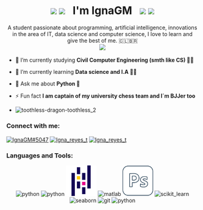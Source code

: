 <div align="center">
  
# <img src="https://media.tenor.com/2Jcp2gPh78oAAAAi/crown-joypixels.gif" width="70px" /> <img src="https://user-images.githubusercontent.com/74038190/216122041-518ac897-8d92-4c6b-9b3f-ca01dcaf38ee.png" width="50px" /> &nbsp; I'm IgnaGM &nbsp; <img src="https://user-images.githubusercontent.com/74038190/216122041-518ac897-8d92-4c6b-9b3f-ca01dcaf38ee.png" width="50px" /> <img src="https://media.tenor.com/2Jcp2gPh78oAAAAi/crown-joypixels.gif" width="70px" />

A student passionate about programming, artificial intelligence, innovations in the area of IT, data science and computer science, I love to learn and give the best of me. 🇨🇱🇧🇷  
<img src="https://media.tenor.com/E8SPbU0OT_gAAAAi/music-party.gif" width="70px" /> </h3>
</div>

- 🔭 I’m currently studying **Civil Computer Engineering (smth like CS) 👨‍💻** 

- 🌱 I’m currently learning **Data science and I.A 👨‍💻**

- 💬 Ask me about **Python 🤝**

- ⚡ Fun fact **I am captain of my university chess team and I´m BJJer too**

- ![toothless-dragon-toothless_2](https://github.com/IgnacioGameolay/IgnacioGameolay/assets/45189062/0deb43dc-0312-4132-abf4-fce47c27a57b)

<h3 align="left">Connect with me:</h3>
<p align="left">
<a href="https://discord.gg/IgnaGM#5047" target="blank"><img align="center" src="https://user-images.githubusercontent.com/74038190/235294015-47144047-25ab-417c-af1b-6746820a20ff.gif" alt="IgnaGM#5047" height="80" width="80" /></a>
<a href="https://www.instagram.com/igna_reyes_t/" target="blank"><img align="center" src="https://user-images.githubusercontent.com/74038190/235294013-a33e5c43-a01c-43f6-b44d-a406d8b4ab75.gif" alt="Igna_reyes_t" height="80" width="80" /></a>
<a href="[https://www.instagram.com/igna_reyes_t/](https://www.linkedin.com/in/ignacio-antonio-reyes-toledo-355a8720b/)" target="blank"><img align="center" src="https://user-images.githubusercontent.com/74038190/235294012-0a55e343-37ad-4b0f-924f-c8431d9d2483.gif" alt="Igna_reyes_t" height="80" width="80" /></a>
  
</p>

<h3 align="left">Languages and Tools:</h3>


<div align="center">

  <!-- PYTHON -->
  <img src="https://user-images.githubusercontent.com/74038190/212257472-08e52665-c503-4bd9-aa20-f5a4dae769b5.gif" alt="python" width="80" height="80"/>

  <!-- VSCode -->
  <img src="https://user-images.githubusercontent.com/74038190/212257465-7ce8d493-cac5-494e-982a-5a9deb852c4b.gif" alt="python" width="80" height="80"/>
 
  <!-- PANDAS --> 
  <img src="https://raw.githubusercontent.com/devicons/devicon/2ae2a900d2f041da66e950e4d48052658d850630/icons/pandas/pandas-original.svg" alt="pandas" width="80" height="80"/> 

  <!-- MATHLAB --> 
  <img src="https://upload.wikimedia.org/wikipedia/commons/2/21/Matlab_Logo.png" alt="matlab" width="80" height="80"/> 
  
  <!-- PHOTOSHOP --> 
  <img src="https://raw.githubusercontent.com/devicons/devicon/master/icons/photoshop/photoshop-line.svg" alt="photoshop" width="80" height="80"/> 

  <!-- SCIKIT --> 
  <img src="https://upload.wikimedia.org/wikipedia/commons/0/05/Scikit_learn_logo_small.svg" alt="scikit_learn" width="80" height="80"/> 

  <!-- SEABORN --> 
  <img src="https://seaborn.pydata.org/_images/logo-mark-lightbg.svg" alt="seaborn" width="80" height="80"/> 

  <!-- GITHUB --> 
  <img src="https://user-images.githubusercontent.com/74038190/212281775-b468df30-4edc-4bf8-a4ee-f52e1aaddc86.gif" alt="git" width="120" height="60"/> 

  <!-- UBUNTU -->
  
  <img src="https://github.com/Anmol-Baranwal/Cool-GIFs-For-GitHub/assets/74038190/3fb2cdf6-8920-462e-87a4-95af376418aa" alt="python" width="100" height="100"/>

  </dev>

